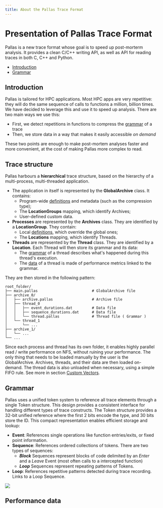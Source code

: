 ```yaml
---
title: About the Pallas Trace Format
---
```

# Presentation of Pallas Trace Format
Pallas is a new trace format whose goal is to speed up post-morterm analysis.
It provides a clean C/C++ writing API, as well as API for reading traces in both C, C++ and Python.

- [Introduction](#introduction) 
- [Grammar](#grammar)


## Introduction
Pallas is tailored for HPC applications. 
Most HPC apps are very repetitive: 
they will do the same sequence of calls to functions a million, billion times.
We have decided to leverage this and use it to speed up analysis.
There are two main ways we use this:
- First, we detect repetitions in functions to compress the [grammar](#grammar) of a trace
- Then, we store data in a way that makes it easily accessible *on demand*

These two points are enough to make post-mortem analyses faster and more convenient, 
at the cost of making Pallas more complex to read.

## Trace structure
Pallas harbours a **hierarchical** trace structure, based on the hierarchy of a multi-process, multi-threaded application.
 - The application in itself is represented by the **GlobalArchive** class. It contains:
   - Program-wide [definitions](#definitions) and metadata (such as the compression type);
   - The **LocationGroups** mapping, which identify Archives;
   - User-defined custom data.
 - **Processes** are represented by the **Archives** class. They are identified by a **LocationGroup**. They contain:
   - Local [definitions](#definitions), which override the global ones;
   - The **Locations** mapping, which identify Threads.
 - **Threads** are represented by the **Thread** class. They are identified by a **Location**. Each Thread will then store its grammar and its data:
   - The [grammar](#grammar) of a thread describes what's happened during this thread's execution.
   - The [data](#performance-data) of a thread is made of performance metrics linked to the grammar.

They are then stored in the following pattern:
```text
root_folder/
├── main.pallas                         # GlobalArchive file
├── archive_0/
│   ├── archive.pallas                  # Archive file
│   ├── thread_0
│   │   ├── event_durations.dat         # Data file
│   │   ├── sequence_durations.dat      # Data file
│   │   └── thread.pallas               # Thread file ( Grammar )
│   └── thread_1
│       └── ...
├── archive_1/
│   └── ...
└── ... 
```
Since each process and thread has its own folder, it enables highly parallel read / write performance on NFS, 
without ruining your performance.
The only thing that needs to be loaded manually by the user is the GlobalArchive.
Archives, threads, and their data are then loaded on-demand. 
The thread data is also unloaded when necessary, using a simple FIFO rule. 
See more in section [Custom Vectors](#custom-vectors).


## Grammar
Pallas uses a unified token system to reference all trace elements through a single Token structure. 
This design provides a consistent interface for handling different types of trace constructs.
The Token structure provides a 32-bit unified reference where the first 2 bits encode the type, and 30 bits store the ID. 
This compact representation enables efficient storage and lookup:
- **Event**: References single operations like function entries/exits, or fixed point information. 
- **Sequence**: References ordered collections of tokens. There are two types of sequences:
  - **_Block_** Sequences represent blocks of code delimited by an _Enter_ and a _Leave_ Event (most often calls to a intercepted function)
  - **_Loop_** Sequences represent repeating patterns of Tokens.
- **Loop**: References repetitive patterns detected during trace recording. Links to a Loop Sequence.

[![](https://mermaid.ink/img/pako:eNp1lG1v2jAQx7-K5b3ZooAICQ-NpkrTuheVNlWivFpTUTc-wCKJM8dhZYjvvrMTlwAlb5L7n-93Dz5lT1PJgcZ0mcm_6ZopTeZ3SUHwmcsNFE-eZ9-eRxrV07sSvLjxzvG7lQV34j1_TooWgf4fWyj056eEviDK2Z7XHLgvuNgKXrOMyBIU00IW1UtCn790EY_wp4YihQ7FSQ70oDgo4CQTlSZySbSp5JL0U8qyQzGmI8ygBC1MASaekZJpDaqNPQHZDh7rPGdq17C6iuN5YBuNrc_NTuRQaZaXlTuESZR4rTU4xWQ6SdTJ8I5WkEplBm7lmbW6WRecaYbub5zbjnC8RvEJxyZx5MWKYJt6DaQhdZO6yTZ5z-fsNYNF9hZSLdVXe-W3V_vjdXupTnjNZLpZHGXyMMOi39KsrsQWFufuy6GYO2tq694ejqQEpnEDbIFYn6vcFtge-mSuVmi4TrenSa93e9zdjxwO_pHPlHW2_tbXXZLL3bZHzrAtzLqO1C7nCD4O50qRJ4lsxdSnKyU4jbWqwac5qJwZk-5NREJxP3JIaIyfnKlNQpPigDElK35LmbswJevVmsZLllVo1SUuGtwJtlIsf1cVLh2o77IuNI2D0DJovKdvaI2C_mgQjEbj8GYcTaNw6tMdjXvBIOyH03E0icaDm3AyOvj0n80a9AeTYRQGw3AcDoNpFEU-BVxzqX41fzL7Qzv8B835jM0)](https://mermaid.live/edit#pako:eNp1lG1v2jAQx7-K5b3ZooAICQ-NpkrTuheVNlWivFpTUTc-wCKJM8dhZYjvvrMTlwAlb5L7n-93Dz5lT1PJgcZ0mcm_6ZopTeZ3SUHwmcsNFE-eZ9-eRxrV07sSvLjxzvG7lQV34j1_TooWgf4fWyj056eEviDK2Z7XHLgvuNgKXrOMyBIU00IW1UtCn790EY_wp4YihQ7FSQ70oDgo4CQTlSZySbSp5JL0U8qyQzGmI8ygBC1MASaekZJpDaqNPQHZDh7rPGdq17C6iuN5YBuNrc_NTuRQaZaXlTuESZR4rTU4xWQ6SdTJ8I5WkEplBm7lmbW6WRecaYbub5zbjnC8RvEJxyZx5MWKYJt6DaQhdZO6yTZ5z-fsNYNF9hZSLdVXe-W3V_vjdXupTnjNZLpZHGXyMMOi39KsrsQWFufuy6GYO2tq694ejqQEpnEDbIFYn6vcFtge-mSuVmi4TrenSa93e9zdjxwO_pHPlHW2_tbXXZLL3bZHzrAtzLqO1C7nCD4O50qRJ4lsxdSnKyU4jbWqwac5qJwZk-5NREJxP3JIaIyfnKlNQpPigDElK35LmbswJevVmsZLllVo1SUuGtwJtlIsf1cVLh2o77IuNI2D0DJovKdvaI2C_mgQjEbj8GYcTaNw6tMdjXvBIOyH03E0icaDm3AyOvj0n80a9AeTYRQGw3AcDoNpFEU-BVxzqX41fzL7Qzv8B835jM0)
## Performance data